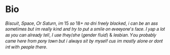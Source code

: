 # Bio
𝐵𝑖𝑠𝑐𝑢𝑖𝑡, 𝑆𝑝𝑎𝑐𝑒, 𝑂𝑟 𝑆𝑎𝑡𝑢𝑟𝑛, 𝑖𝑚 15 𝑠𝑜 18+ 𝑛𝑜 𝑑𝑛𝑖 𝑓𝑟𝑒𝑒𝑙𝑦 𝑏𝑙𝑜𝑐𝑘𝑒𝑑, 𝑖 𝑐𝑎𝑛 𝑏𝑒 𝑎𝑛 𝑎𝑠𝑠 𝑠𝑜𝑚𝑒𝑡𝑖𝑚𝑒𝑠 𝑏𝑢𝑡 𝑖𝑚 𝑟𝑒𝑎𝑙𝑙𝑦 𝑘𝑖𝑛𝑑 𝑎𝑛𝑑 𝑡𝑟𝑦 𝑡𝑜 𝑝𝑢𝑡 𝑎 𝑠𝑚𝑖𝑙𝑒 𝑜𝑛 𝑒𝑣𝑒𝑒𝑦𝑜𝑛𝑒'𝑠 𝑓𝑎𝑐𝑒. 𝐼 𝑦𝑎𝑝 𝑎 𝑙𝑜𝑡 𝑎𝑠 𝑦𝑜𝑢 𝑐𝑎𝑛 𝑎𝑙𝑟𝑒𝑎𝑑𝑦 𝑡𝑒𝑙𝑙, 𝐼 𝑢𝑠𝑒 𝑡ℎ𝑒𝑦/𝑠ℎ𝑒 (𝑔𝑒𝑛𝑑𝑒𝑟 𝑓𝑙𝑢𝑖𝑑) & 𝑙𝑒𝑠𝑏𝑖𝑎𝑛. 𝑌𝑜𝑢 𝑝𝑟𝑜𝑏𝑎𝑏𝑙𝑦 𝑐𝑎𝑚𝑒 ℎ𝑒𝑟𝑒 𝑓𝑟𝑜𝑚 𝑝𝑜𝑛𝑦 𝑡𝑜𝑤𝑛 𝑏𝑢𝑡 𝑖 𝑎𝑙𝑤𝑎𝑦𝑠 𝑠𝑖𝑡 𝑏𝑦 𝑚𝑦𝑠𝑒𝑙𝑓 𝑐𝑢𝑠 𝑖𝑚 𝑚𝑜𝑠𝑡𝑙𝑦 𝑎𝑙𝑜𝑛𝑒 𝑜𝑟 𝑑𝑜𝑛𝑡 𝑖𝑛𝑡 𝑤𝑖𝑡ℎ 𝑝𝑒𝑜𝑝𝑙𝑒 𝑡ℎ𝑒𝑟𝑒.

